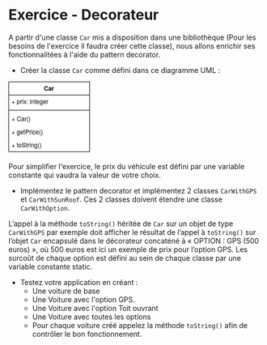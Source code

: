# Exercice - Decorateur

A partir d'une classe ```Car``` mis a disposition dans une bibliothèque (Pour les besoins de l'exercice il faudra créer cette classe), nous allons enrichir ses fonctionnalitées à l'aide du pattern decorator.

* Créer la classe ```Car``` comme défini dans ce diagramme UML :

![Car](img/car.png)

Pour simplifier l'exercice, le prix du véhicule est défini par une variable constante qui vaudra la valeur de votre choix.

* Implémentez le pattern decorator et implémentez 2 classes ```CarWithGPS``` et ```CarWithSunRoof```. Ces 2 classes doivent étendre une classe ```CarWithOption```.

L’appel à la méthode ```toString()``` héritée de ```Car``` sur un objet de type ```CarWithGPS``` par exemple doit afficher le résultat de l’appel à ```toString()``` sur l’objet ```Car``` encapsulé dans le décorateur concaténé à « OPTION : GPS (500 euros) », où 500 euros est ici un exemple de prix pour l’option GPS. Les surcoût de chaque option est défini au sein de chaque classe par une variable constante static.

* Testez votre application en créant :
  * Une voiture de base
  * Une Voiture avec l'option GPS.
  * Une Voiture avec l'option Toit ouvrant
  * Une Voiture avec toutes les options
  * Pour chaque voiture créé appelez la méthode ```toString()``` afin de contrôler le bon fonctionnement.
